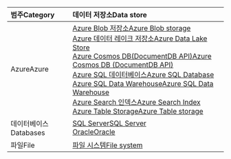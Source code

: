 | <span data-ttu-id="b83b4-101">**범주**</span><span class="sxs-lookup"><span data-stu-id="b83b4-101">**Category**</span></span> | <span data-ttu-id="b83b4-102">데이터 저장소</span><span class="sxs-lookup"><span data-stu-id="b83b4-102">Data store</span></span> | 
| :-------- | :----------- | 
| <span data-ttu-id="b83b4-103">Azure</span><span class="sxs-lookup"><span data-stu-id="b83b4-103">Azure</span></span> | [<span data-ttu-id="b83b4-104">Azure Blob 저장소</span><span class="sxs-lookup"><span data-stu-id="b83b4-104">Azure Blob storage</span></span>](../articles/data-factory/data-factory-azure-blob-connector.md)<br/>[<span data-ttu-id="b83b4-105">Azure 데이터 레이크 저장소</span><span class="sxs-lookup"><span data-stu-id="b83b4-105">Azure Data Lake Store</span></span>](../articles/data-factory/data-factory-azure-datalake-connector.md)<br/>[<span data-ttu-id="b83b4-106">Azure Cosmos DB(DocumentDB API)</span><span class="sxs-lookup"><span data-stu-id="b83b4-106">Azure Cosmos DB (DocumentDB API)</span></span>](../articles/data-factory/data-factory-azure-documentdb-connector.md)<br/>[<span data-ttu-id="b83b4-107">Azure SQL 데이터베이스</span><span class="sxs-lookup"><span data-stu-id="b83b4-107">Azure SQL Database</span></span>](../articles/data-factory/data-factory-azure-sql-connector.md)<br/>[<span data-ttu-id="b83b4-108">Azure SQL Data Warehouse</span><span class="sxs-lookup"><span data-stu-id="b83b4-108">Azure SQL Data Warehouse</span></span>](../articles/data-factory/data-factory-azure-sql-data-warehouse-connector.md)<br/>[<span data-ttu-id="b83b4-109">Azure Search 인덱스</span><span class="sxs-lookup"><span data-stu-id="b83b4-109">Azure Search Index</span></span>](../articles/data-factory/data-factory-azure-search-connector.md)<br/>[<span data-ttu-id="b83b4-110">Azure Table Storage</span><span class="sxs-lookup"><span data-stu-id="b83b4-110">Azure Table storage</span></span>](../articles/data-factory/data-factory-azure-table-connector.md) | 
| <span data-ttu-id="b83b4-111">데이터베이스</span><span class="sxs-lookup"><span data-stu-id="b83b4-111">Databases</span></span> | [<span data-ttu-id="b83b4-112">SQL Server</span><span class="sxs-lookup"><span data-stu-id="b83b4-112">SQL Server</span></span>](../articles/data-factory/data-factory-sqlserver-connector.md)<br/>[<span data-ttu-id="b83b4-113">Oracle</span><span class="sxs-lookup"><span data-stu-id="b83b4-113">Oracle</span></span>](../articles/data-factory/data-factory-onprem-oracle-connector.md) | 
| <span data-ttu-id="b83b4-114">파일</span><span class="sxs-lookup"><span data-stu-id="b83b4-114">File</span></span> | [<span data-ttu-id="b83b4-115">파일 시스템</span><span class="sxs-lookup"><span data-stu-id="b83b4-115">File system</span></span>](../articles/data-factory/data-factory-onprem-file-system-connector.md) |

